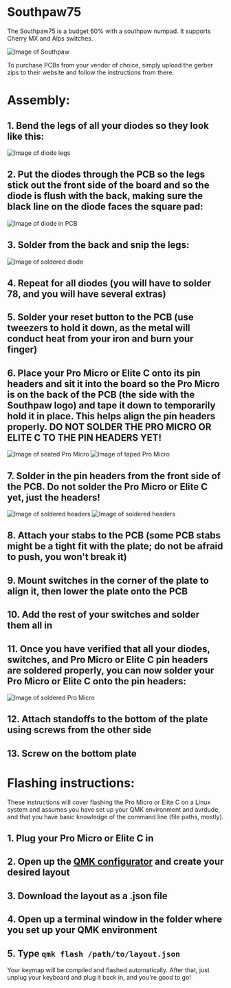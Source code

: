 # Southpaw75

The Southpaw75 is a budget 60% with a southpaw numpad. It supports Cherry MX and Alps switches.

![Image of Southpaw](Pictures/southpaw75.jpg)

To purchase PCBs from your vendor of choice, simply upload the gerber zips to their website and follow the instructions from there.

# Assembly:
## 1. Bend the legs of all your diodes so they look like this:
![Image of diode legs](Pictures/IMG_20200803_122756.jpg)
## 2. Put the diodes through the PCB so the legs stick out the front side of the board and so the diode is flush with the back, making sure the black line on the diode faces the square pad:
![Image of diode in PCB](Pictures/IMG_20200803_122934.jpg)
## 3. Solder from the back and snip the legs:
![Image of soldered diode](Pictures/IMG_20200803_123253.jpg)
## 4. Repeat for all diodes (you will have to solder 78, and you will have several extras)
## 5. Solder your reset button to the PCB (use tweezers to hold it down, as the metal will conduct heat from your iron and burn your finger)
## 6. Place your Pro Micro or Elite C onto its pin headers and sit it into the board so the Pro Micro is on the back of the PCB (the side with the Southpaw logo) and tape it down to temporarily hold it in place. This helps align the pin headers properly. **DO NOT SOLDER THE PRO MICRO OR ELITE C TO THE PIN HEADERS YET!**
![Image of seated Pro Micro](Pictures/IMG_20200803_123609.jpg)
![Image of taped Pro Micro](Pictures/IMG_20200803_123709.jpg)
## 7. Solder in the pin headers from the front side of the PCB. **Do not solder the Pro Micro or Elite C yet, just the headers!**
![Image of soldered headers](Pictures/IMG_20200803_124049.jpg)
![Image of soldered headers](Pictures/IMG_20200803_124118.jpg)
## 8. Attach your stabs to the PCB (some PCB stabs might be a tight fit with the plate; do not be afraid to push, you won't break it)
## 9. Mount switches in the corner of the plate to align it, then lower the plate onto the PCB
## 10. Add the rest of your switches and solder them all in
## 11. Once you have verified that all your diodes, switches, and Pro Micro or Elite C pin headers are soldered properly, you can now solder your Pro Micro or Elite C onto the pin headers:
![Image of soldered Pro Micro](Pictures/IMG_20200803_125247.jpg)
## 12. Attach standoffs to the bottom of the plate using screws from the other side
## 13. Screw on the bottom plate
# Flashing instructions:
These instructions will cover flashing the Pro Micro or Elite C on a Linux system and assumes you have set up your QMK environment and avrdude, and that you have basic knowledge of the command line (file paths, mostly).
## 1. Plug your Pro Micro or Elite C in
## 2. Open up the [QMK configurator](https://config.qmk.fm/#/southpaw75/LAYOUT) and create your desired layout
## 3. Download the layout as a .json file
## 4. Open up a terminal window in the folder where you set up your QMK environment
## 5. Type ```qmk flash /path/to/layout.json```
Your keymap will be compiled and flashed automatically. After that, just unplug your keyboard and plug it back in, and you're good to go!
